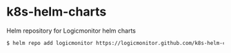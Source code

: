 # k8s-helm-charts
Helm repository for Logicmonitor helm charts

```bash
$ helm repo add logicmonitor https://logicmonitor.github.com/k8s-helm-charts
```
